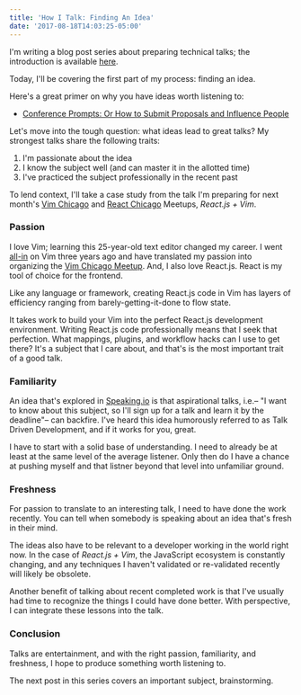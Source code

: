 ```yaml
---
title: 'How I Talk: Finding An Idea'
date: '2017-08-18T14:03:25-05:00'
---
```


I'm writing a blog post series about preparing technical talks; the
introduction is available [here](/how-i-talk).

Today, I'll be covering the first part of my process: finding an idea.

Here's a great primer on why you have ideas worth listening to:

- [Conference Prompts: Or How to Submit Proposals and Influence People](http://www.noelrappin.com/railsrx/2014/1/18/conference-prompts-or-how-to-submit-proposals-and-influence-people)

Let's move into the tough question: what ideas lead to great talks? My strongest talks share the following traits:

1. I'm passionate about the idea
1. I know the subject well (and can master it in the allotted time)
1. I've practiced the subject professionally in the recent past

To lend context, I'll take a case study from the talk I'm preparing for next month's [Vim
Chicago](https://www.meetup.com/Vim-Chicago/events/242379732/) and
[React Chicago](https://www.meetup.com/React-Chicago/events/238418830/) Meetups,
*React.js + Vim*.

### Passion

I love Vim; learning this 25-year-old text editor changed my career. I went
[all-in](/vim-or-bust) on Vim three years ago and have translated my passion
into organizing the [Vim Chicago Meetup](https://www.meetup.com/Vim-Chicago/).
And, I also love React.js. React is my tool of choice for the frontend.

Like any language or framework, creating React.js code in Vim has layers of efficiency
ranging from barely-getting-it-done to flow state.

It takes work to build your Vim into the perfect React.js development
environment. Writing React.js code professionally means that I
seek that perfection. What mappings, plugins, and workflow hacks can I use to
get there? It's a subject that I care about, and that's is the most important
trait of a good talk.

### Familiarity

An idea that's explored in [Speaking.io](http://speaking.io) is that
aspirational talks, i.e.– "I want to know about this subject, so I'll sign up
for a talk and learn it by the deadline"– can backfire.  I've heard this idea
humorously referred to as Talk Driven Development, and if it works for you,
great.

I have to start with a solid base of understanding. I need to already be at least at the same level of the average listener. Only then do I have a chance at pushing myself and that listner beyond that
level into unfamiliar ground. 

### Freshness

For passion to translate to an interesting talk, I need to have done the
work recently. You can tell when somebody is speaking about an idea that's fresh in 
their mind.

The ideas also have to be relevant to a developer working in the world
right now. In the case of *React.js + Vim*, the JavaScript ecosystem is
constantly changing, and any techniques I haven't validated or re-validated recently will likely be obsolete.

Another benefit of talking about recent completed work is that I've
usually had time to recognize the things I could have done better. With perspective, I can integrate these lessons into the talk.

### Conclusion

Talks are entertainment, and with
the right passion, familiarity, and freshness, I hope to produce something worth
listening to.

The next post in this series covers an important subject, brainstorming. 
